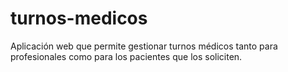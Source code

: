 # turnos-medicos
Aplicación web que permite gestionar turnos médicos tanto para profesionales como para los pacientes que los soliciten.
